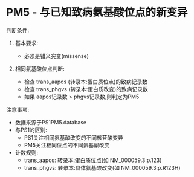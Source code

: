 # PM5 - 与已知致病氨基酸位点的新变异

判断条件:
1. 基本要求:
   - 必须是错义突变(missense)

2. 相同氨基酸位点判断:
   - 检查 trans_aapos (转录本:蛋白质位点)的致病记录数
   - 检查 trans_phgvs (转录本:蛋白质改变)的致病记录数
   - 如果 aapos记录数 > phgvs记录数,则判定为PM5

注意事项:
- 数据来源于PS1PM5.database
- 与PS1的区别:
  - PS1关注相同氨基酸改变的不同核苷酸变异
  - PM5关注相同位点的不同氨基酸改变
- 计数规则:
  - trans_aapos: 转录本:蛋白质位点(如 NM_000059.3:p.123)
  - trans_phgvs: 转录本:具体氨基酸改变(如 NM_000059.3:p.R123H) 